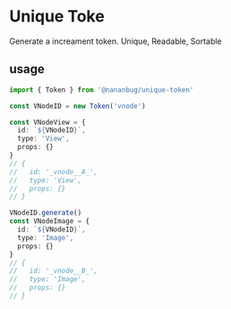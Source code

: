 # Unique Toke

Generate a increament token.
Unique, Readable, Sortable

## usage

```typescript
import { Token } from '@nananbug/unique-token'

const VNodeID = new Token('vnode')

const VNodeView = {
  id: `${VNodeID}`,
  type: 'View',
  props: {}
}
// {
//   id: '_vnode__A_',
//   type: 'View',
//   props: {}
// }

VNodeID.generate()
const VNodeImage = {
  id: `${VNodeID}`,
  type: 'Image',
  props: {}
}
// {
//   id: '_vnode__B_',
//   type: 'Image',
//   props: {}
// }

```
